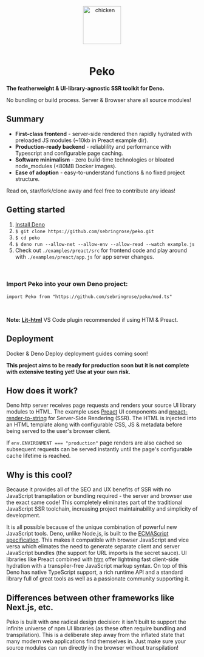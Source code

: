 <p align="center">
    <img 
        height="100px"
        style="margin: 1rem auto;"
        src="https://raw.githubusercontent.com/sebringrose/peko/main/examples/preact/src/assets/twemoji_chicken.svg" alt="chicken" 
    />
</p>
<h1 align="center">Peko</h1>
<p><strong>
    The featherweight & UI-library-agnostic SSR toolkit for Deno.
</strong></p>
<p>No bundling or build process. Server & Browser share all source modules!</p>

<h2>Summary</h2>
<ul>
    <li>
        <strong>First-class frontend</strong> - server-side rendered then rapidly hydrated with preloaded JS modules (~10kb in Preact example dir).
    </li>
    <li>
        <strong>Production-ready backend</strong> - reliablility and performance with Typescript and configurable page caching.
    </li>
    <li>
        <strong>Software minimalism</strong> - zero build-time technologies or bloated node_modules (<80MB Docker images).
    </li>
    <li>
        <strong>Ease of adoption</strong> - easy-to-understand functions & no fixed project structure.
    </li>
</ul>
<p>
    Read on, star/fork/clone away and feel free to contribute any ideas!
</p>

<h2>Getting started</h2>
<ol>
    <li>
        <a href="https://deno.land/manual/getting_started/installation">Install Deno</a>
    </li>
    <li>
        <code>$ git clone https://github.com/sebringrose/peko.git</code>
    </li>
    <li>
        <code>$ cd peko</code>
    </li>
    <li>
        <code>$ deno run --allow-net --allow-env --allow-read --watch example.js</code>
    </li>
    <li>
        Check out <code>./examples/preact/src</code> for frontend code and play around with <code>./examples/preact/app.js</code> for app server changes.
    </li>
</ol>
<br />
<h3>Import Peko into your own Deno project:</h3>
<p><code>import Peko from "https://github.com/sebringrose/peko/mod.ts"</code></p>
<br />
<p>
    <strong>Note: <a href="https://marketplace.visualstudio.com/items?itemName=bierner.lit-html">Lit-html</a></strong> VS Code plugin recommended if using HTM & Preact.
</p>

<h2>Deployment</h2>
<p>Docker & Deno Deploy deployment guides coming soon!</p>
<p>
    <strong>This project aims to be ready for production soon but it is not complete with extensive testing yet! Use at your own risk.</strong>
</p>

<h2>How does it work?</h2>
<p>
    Deno http server receives page requests and renders your source UI library modules to HTML. The example uses <a href="https://preactjs.com">Preact</a> UI components and <a href="https://github.com/preactjs/preact-render-to-string">preact-render-to-string</a> for Server-Side Rendering (SSR). The HTML is injected into an HTML template along with configurable CSS, JS & metadata before being served to the user's browser client.
</p>
<p>
    If <code>env.ENVIRONMENT === "production"</code> page renders are also cached so subsequent requests can be served instantly until the page's configurable cache lifetime is reached.
</p>
<h2>Why is this cool?</h2>
<p>
    Because it provides all of the SEO and UX benefits of SSR with no JavaScript transpilation or bundling required - the server and browser use the exact same code! This completely eliminates part of the traditional JavaScript SSR toolchain, increasing project maintainability and simplicity of development.
</p>
<p>
    It is all possible because of the unique combination of powerful new JavaScript tools. Deno, unlike Node.js, is built to the <a href="https://tc39.es/">ECMAScript specification</a>. This makes it compatible with browser JavaScript and vice versa which elimates the need to generate separate client and server JavaScript bundles (the support for URL imports is the secret sauce). UI libraries like Preact combined with <a href="https://github.com/developit/htm">htm</a> offer lightning fast client-side hydration with a transpiler-free JavaScript markup syntax. On top of this Deno has native TypeScript support, a rich runtime API and a standard library full of great tools as well as a passionate community supporting it.
</p>

<h2>Differences between other frameworks like Next.js, etc.</h2>
<p>
    Peko is built with one radical design decision: it isn't built to support the infinite universe of npm UI libraries (as these often require bundling and transpilation). This is a deliberate step away from the inflated state that many modern web applications find themselves in. Just make sure your source modules can run directly in the browser without transpilation!
</p>
